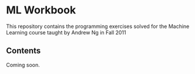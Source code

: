 ML Workbook
===========
This repository contains the programming exercises solved for the Machine Learning course  taught by Andrew Ng in Fall 2011

Contents
------------
Coming soon.
